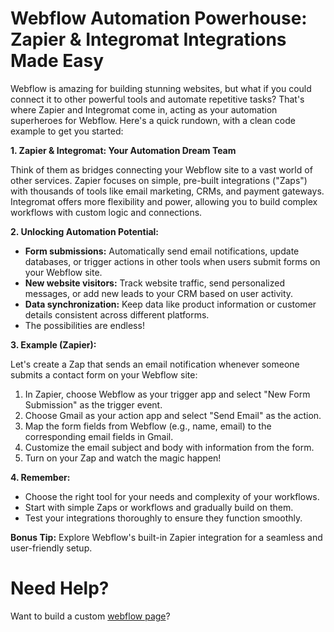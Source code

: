 # Webflow Automation Powerhouse: Zapier & Integromat Integrations Made Easy

Webflow is amazing for building stunning websites, but what if you could connect it to other powerful tools and automate repetitive tasks? That's where Zapier and Integromat come in, acting as your automation superheroes for Webflow. Here's a quick rundown, with a clean code example to get you started:

**1. Zapier & Integromat: Your Automation Dream Team**

Think of them as bridges connecting your Webflow site to a vast world of other services. Zapier focuses on simple, pre-built integrations ("Zaps") with thousands of tools like email marketing, CRMs, and payment gateways. Integromat offers more flexibility and power, allowing you to build complex workflows with custom logic and connections.

**2. Unlocking Automation Potential:**

  - **Form submissions:** Automatically send email notifications, update databases, or trigger actions in other tools when users submit forms on your Webflow site.
  - **New website visitors:** Track website traffic, send personalized messages, or add new leads to your CRM based on user activity.
  - **Data synchronization:** Keep data like product information or customer details consistent across different platforms.
  - The possibilities are endless!

**3. Example (Zapier):**

Let's create a Zap that sends an email notification whenever someone submits a contact form on your Webflow site:

1. In Zapier, choose Webflow as your trigger app and select "New Form Submission" as the trigger event.
2. Choose Gmail as your action app and select "Send Email" as the action.
3. Map the form fields from Webflow (e.g., name, email) to the corresponding email fields in Gmail.
4. Customize the email subject and body with information from the form.
5. Turn on your Zap and watch the magic happen!

**4. Remember:**

- Choose the right tool for your needs and complexity of your workflows.
- Start with simple Zaps or workflows and gradually build on them.
- Test your integrations thoroughly to ensure they function smoothly.

**Bonus Tip:** Explore Webflow's built-in Zapier integration for a seamless and user-friendly setup.


# Need Help?
Want to build a custom [webflow page](https://epyc.in/)?
